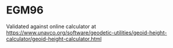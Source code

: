 # EGM96

Validated against online calculator at https://www.unavco.org/software/geodetic-utilities/geoid-height-calculator/geoid-height-calculator.html